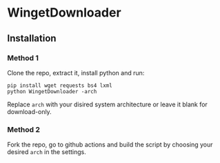 # WingetDownloader

## Installation
### Method 1
Clone the repo, extract it, install python and run:

    pip install wget requests bs4 lxml 
    python WingetDownloader -arch
    
Replace `arch` with your disired system architecture or leave it blank for download-only.

### Method 2
Fork the repo, go to github actions and build the script by choosing your desired `arch` in the settings.
